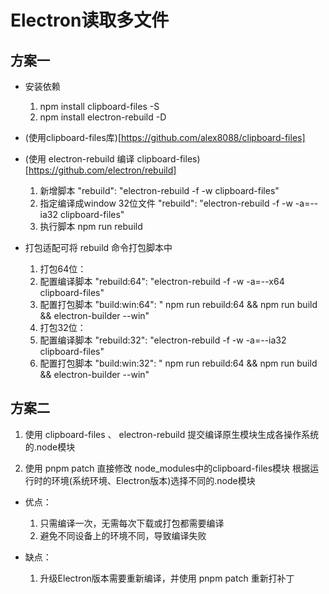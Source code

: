 # Electron读取多文件

## 方案一

- 安装依赖
  1. npm install clipboard-files -S
  2. npm install electron-rebuild -D
- (使用clipboard-files库)[https://github.com/alex8088/clipboard-files]

- (使用 electron-rebuild 编译 clipboard-files)[https://github.com/electron/rebuild]
  1. 新增脚本 "rebuild": "electron-rebuild -f -w clipboard-files" 
  2. 指定编译成window 32位文件 "rebuild": "electron-rebuild -f -w -a=--ia32 clipboard-files" 
  3. 执行脚本 npm run rebuild

- 打包适配可将 rebuild 命令打包脚本中
  1. 打包64位：
    1. 配置编译脚本
      "rebuild:64": "electron-rebuild -f -w -a=--x64 clipboard-files" 
    2. 配置打包脚本
      "build:win:64": " npm run rebuild:64 && npm run build && electron-builder --win"
  2. 打包32位：
    1. 配置编译脚本
      "rebuild:32": "electron-rebuild -f -w -a=--ia32 clipboard-files"
    2. 配置打包脚本
      "build:win:32": " npm run rebuild:64 && npm run build && electron-builder --win"

## 方案二

1. 使用 clipboard-files 、 electron-rebuild 提交编译原生模块生成各操作系统的.node模块

2. 使用 pnpm patch 直接修改 node_modules中的clipboard-files模块 根据运行时的环境(系统环境、Electron版本)选择不同的.node模块

- 优点：
  1. 只需编译一次，无需每次下载或打包都需要编译
  2. 避免不同设备上的环境不同，导致编译失败

- 缺点：
  1. 升级Electron版本需要重新编译，并使用 pnpm patch 重新打补丁
